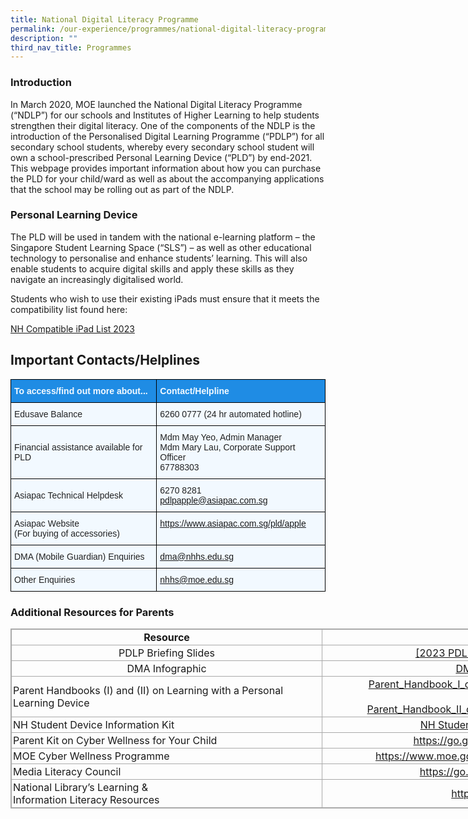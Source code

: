 ```yaml
---
title: National Digital Literacy Programme
permalink: /our-experience/programmes/national-digital-literacy-programme/
description: ""
third_nav_title: Programmes
---
```

### Introduction

In March 2020, MOE launched the National Digital Literacy Programme (“NDLP”) for our schools and Institutes of Higher Learning to help students strengthen their digital literacy. One of the components of the NDLP is the introduction of the Personalised Digital Learning Programme (“PDLP”) for all secondary school students, whereby every secondary school student will own a school-prescribed Personal Learning Device (“PLD”) by end-2021. This webpage provides important information about how you can purchase the PLD for your child/ward as well as about the accompanying applications that the school may be rolling out as part of the NDLP.

### Personal Learning Device


The PLD will be used in tandem with the national e-learning platform – the Singapore Student Learning Space (“SLS”) – as well as other educational technology to personalise and enhance students’ learning. This will also enable students to acquire digital skills and apply these skills as they navigate an increasingly digitalised world. 

Students who wish to use their existing iPads must ensure that it meets the compatibility list found here:

[NH Compatible iPad List 2023](/files/PDLP/NH%20Compatible%20iPad%20List_2023.pdf)

## Important Contacts/Helplines


<style type="text/css">
.tg  {border-collapse:collapse;border-spacing:0;}
.tg td{border-color:black;border-style:solid;border-width:1px;font-family:Arial, sans-serif;font-size:14px;
  overflow:hidden;padding:10px 5px;word-break:normal;}
.tg th{border-color:black;border-style:solid;border-width:1px;font-family:Arial, sans-serif;font-size:14px;
  font-weight:normal;overflow:hidden;padding:10px 5px;word-break:normal;}
.tg .tg-2w19{background-color:#F2F9FF;color:#222;text-align:left;vertical-align:top}
.tg .tg-aaqb{background-color:#F2F9FF;color:#222;text-align:left;vertical-align:middle}
.tg .tg-8s0f{background-color:#1F8CE4;color:#F2F9FF;font-weight:bold;text-align:left;vertical-align:middle}
.tg .tg-r9z4{background-color:#F2F9FF;color:#00E;text-align:left;text-decoration:underline;vertical-align:top}
</style>
<table class="tg">
<thead>
  <tr>
    <th class="tg-8s0f"><span style="color:#F2F9FF;background-color:#1F8CE4">To access/find out more about...</span></th>
    <th class="tg-8s0f"><span style="color:#F2F9FF;background-color:#1F8CE4">Contact/Helpline</span></th>
  </tr>
</thead>
<tbody>
  <tr>
    <td class="tg-aaqb"><span style="color:#222;background-color:#F2F9FF">Edusave Balance</span></td>
    <td class="tg-aaqb"><span style="color:#222;background-color:#F2F9FF">6260 0777 (24 hr automated hotline)</span></td>
  </tr>
  <tr>
    <td class="tg-aaqb"><span style="color:#222;background-color:#F2F9FF">Financial assistance available for PLD</span></td>
    <td class="tg-2w19">Mdm May Yeo, Admin Manager<br>Mdm Mary Lau, Corporate Support Officer<br>67788303</td>
  </tr>
  <tr>
    <td class="tg-aaqb"><span style="color:#222;background-color:#F2F9FF"> Asiapac Technical Helpdesk</span></td>
    <td class="tg-aaqb"><span style="color:#222;background-color:#F2F9FF">6270 8281</span><br><a href="mailto:pdlpapple@asiapac.com.sg">pdlpapple@asiapac.com.sg</a><br></td>
  </tr>
  <tr>
    <td class="tg-aaqb"><span style="color:#222;background-color:#F2F9FF"> Asiapac Website</span><br><span style="color:#222;background-color:#F2F9FF">(For buying of accessories)</span></td>
    <td class="tg-r9z4"><a href="https://www.asiapac.com.sg/pld/apple">https://www.asiapac.com.sg/pld/apple</a><br></td>
  </tr>
  <tr>
    <td class="tg-aaqb"><span style="color:#222;background-color:#F2F9FF"> DMA (Mobile Guardian) Enquiries</span></td>
    <td class="tg-r9z4"><a href="mailto:dma@nhhs.edu.sg">dma@nhhs.edu.sg</a></td>
  </tr>
  <tr>
    <td class="tg-aaqb"><span style="color:#222;background-color:#F2F9FF">Other Enquiries </span></td>
    <td class="tg-r9z4"><a href="mailto:nhhs@moe.edu.sg">nhhs@moe.edu.sg</a></td>
  </tr>
</tbody>
</table>

### Additional Resources for Parents

 
<table style="margin-top: auto; margin-right: 0px !important; margin-bottom: auto; margin-left: auto; outline: 0px; padding: 0px; box-sizing: border-box; border-collapse: collapse; clear: both; border: 1px solid rgb(170, 170, 170); width: 1088.5px; height: auto !important;" class="iveo_table ives_tab_simple3 ive_eobj_center"><tbody style="margin: 0px; outline: 0px; padding: 0px; box-sizing: border-box;"><tr style="margin: 0px; outline: 0px; padding: 0px; box-sizing: border-box;"><td style="margin: 0px; outline: 0px; padding: 2px; box-sizing: border-box; text-align: center; border: 1px solid rgb(170, 170, 170); width: 499px;"><b style="margin: 0px; outline: 0px; padding: 0px; box-sizing: border-box;">Resource</b></td><td style="margin: 0px; outline: 0px; padding: 2px; box-sizing: border-box; text-align: center; border: 1px solid rgb(170, 170, 170); width: 589px;"><b style="margin: 0px; outline: 0px; padding: 0px; box-sizing: border-box;">Link</b></td></tr><tr style="margin: 0px; outline: 0px; padding: 0px; box-sizing: border-box;"><td style="margin: 0px; outline: 0px; padding: 2px; box-sizing: border-box; text-align: center; border: 1px solid rgb(170, 170, 170);">PDLP Briefing Slides<br style="margin: 0px; outline: 0px; padding: 0px; box-sizing: border-box;"></td><td style="margin: 0px; outline: 0px; padding: 2px; box-sizing: border-box; text-align: center; border: 1px solid rgb(170, 170, 170);"><a style="margin: 0px; outline: 0px; padding: 0px 4px 0px 18px; box-sizing: border-box; cursor: pointer; background-repeat: no-repeat; background-image: url(&quot;/site/ctx/ficon/pdf.gif&quot;);" href="/files/Parents_PDLP_Briefing_2022_Parent_Copy.pdf" class="refobj">[2023 PDLP Briefing Slides for Parents ]</a><br style="margin: 0px; outline: 0px; padding: 0px; box-sizing: border-box;"></td></tr><tr style="margin: 0px; outline: 0px; padding: 0px; box-sizing: border-box;"><td style="margin: 0px; outline: 0px; padding: 2px; box-sizing: border-box; text-align: center; border: 1px solid rgb(170, 170, 170);">&nbsp;DMA Infographic&nbsp;</td><td style="margin: 0px; outline: 0px; padding: 2px; box-sizing: border-box; text-align: center; border: 1px solid rgb(170, 170, 170);">&nbsp;<a style="margin: 0px; outline: 0px; padding: 0px; box-sizing: border-box; cursor: pointer;" target="_blank" href="/images/DMA%20Infographic.png">DMA Infographic.png</a>&nbsp;</td></tr><tr style="margin: 0px; outline: 0px; padding: 0px; box-sizing: border-box;"><td style="margin: 0px; outline: 0px; padding: 2px; box-sizing: border-box; text-align: center; border: 1px solid rgb(170, 170, 170);"><div style="margin: 0px; outline: 0px; padding: 0px; box-sizing: border-box; line-height: initial; text-align: left;">Parent Handbooks (I) and (II) on Learning with a Personal Learning Device</div></td><td style="margin: 0px; outline: 0px; padding: 2px; box-sizing: border-box; text-align: center; border: 1px solid rgb(170, 170, 170);"><a style="margin: 0px; outline: 0px; padding: 0px 4px 0px 18px; box-sizing: border-box; cursor: pointer; background-repeat: no-repeat; background-image: url(&quot;/site/ctx/ficon/pdf.gif&quot;);" href="/files/Parent_Handbook_I_on_Learning_with_a_PLD_8_Dec_21.pdf" class="refobj">Parent_Handbook_I_on_Learning_with_a_PLD_8_Dec_21.pdf</a><br style="margin: 0px; outline: 0px; padding: 0px; box-sizing: border-box;"><br style="margin: 0px; outline: 0px; padding: 0px; box-sizing: border-box;"><a style="margin: 0px; outline: 0px; padding: 0px 4px 0px 18px; box-sizing: border-box; cursor: pointer; background-repeat: no-repeat; background-image: url(&quot;/site/ctx/ficon/pdf.gif&quot;);" href="/files/Parent_Handbook_II_on_Learning_with_a_PLD_8_Dec_21.pdf" class="refobj">Parent_Handbook_II_on_Learning_with_a_PLD_8_Dec_21.pdf</a><br style="margin: 0px; outline: 0px; padding: 0px; box-sizing: border-box;"></td></tr><tr style="margin: 0px; outline: 0px; padding: 0px; box-sizing: border-box;"><td style="margin: 0px; outline: 0px; padding: 2px; box-sizing: border-box; text-align: left; border: 1px solid rgb(170, 170, 170);">NH Student Device Information Kit&nbsp;</td><td style="margin: 0px; outline: 0px; padding: 2px; box-sizing: border-box; text-align: center; border: 1px solid rgb(170, 170, 170);"><a style="margin: 0px; outline: 0px; padding: 0px 4px 0px 18px; box-sizing: border-box; cursor: pointer; background-repeat: no-repeat; background-image: url(&quot;/site/ctx/ficon/pdf.gif&quot;);" href="/images/NH%20Student%20Device%20Information%20Kit.pdf" class="refobj">NH Student Device Information Kit.pdf</a></td></tr><tr style="margin: 0px; outline: 0px; padding: 0px; box-sizing: border-box;"><td style="margin: 0px; outline: 0px; padding: 2px; box-sizing: border-box; text-align: left; border: 1px solid rgb(170, 170, 170);">Parent Kit on Cyber Wellness for Your Child</td><td style="margin: 0px; outline: 0px; padding: 2px; box-sizing: border-box; text-align: center; border: 1px solid rgb(170, 170, 170);"><a style="margin: 0px; outline: 0px; padding: 0px; box-sizing: border-box; cursor: pointer;" target="" href="https://go.gov.sg/moe-cyber-wellness">https://go.gov.sg/moe-cyber-wellness</a></td></tr><tr style="margin: 0px; outline: 0px; padding: 0px; box-sizing: border-box;"><td style="margin: 0px; outline: 0px; padding: 2px; box-sizing: border-box; text-align: left; border: 1px solid rgb(170, 170, 170);">MOE Cyber Wellness Programme</td><td style="margin: 0px; outline: 0px; padding: 2px; box-sizing: border-box; text-align: center; border: 1px solid rgb(170, 170, 170);"><a style="margin: 0px; outline: 0px; padding: 0px; box-sizing: border-box; cursor: pointer;" target="" href="https://www.moe.gov.sg/programmes/cyber-wellness/">https://www.moe.gov.sg/programmes/cyber-wellness/</a></td></tr><tr style="margin: 0px; outline: 0px; padding: 0px; box-sizing: border-box;"><td style="margin: 0px; outline: 0px; padding: 2px; box-sizing: border-box; text-align: left; border: 1px solid rgb(170, 170, 170);">Media Literacy Council</td><td style="margin: 0px; outline: 0px; padding: 2px; box-sizing: border-box; text-align: center; border: 1px solid rgb(170, 170, 170);"><a style="margin: 0px; outline: 0px; padding: 0px; box-sizing: border-box; cursor: pointer;" target="" href="https://go.gov.sg/better-internet-sg">https://go.gov.sg/better-internet-sg</a><span style="margin: 0px; outline: 0px; padding: 0px; box-sizing: border-box;" id="docs-internal-guid-f081c76d-7fff-a0fd-e3ba-8f250dc9c177"><a style="margin: 0px; outline: 0px; padding: 0px; box-sizing: border-box; cursor: pointer; text-decoration-line: none;" href="https://go.gov.sg/better-internet-sg"><span style="margin: 0px; outline: 0px; padding: 0px; box-sizing: border-box; font-size: 20pt; font-family: Calibri, sans-serif; color: rgb(0, 0, 0); font-variant-numeric: normal; font-variant-east-asian: normal; text-decoration-line: underline; text-decoration-skip-ink: none; vertical-align: baseline; white-space: pre-wrap;"></span></a></span></td></tr><tr style="margin: 0px; outline: 0px; padding: 0px; box-sizing: border-box;"><td style="margin: 0px; outline: 0px; padding: 2px; box-sizing: border-box; text-align: center; border: 1px solid rgb(170, 170, 170); width: 60px;"><div style="margin: 0px; outline: 0px; padding: 0px; box-sizing: border-box; line-height: initial; text-align: left;">National Library’s Learning &amp;</div><div style="margin: 0px; outline: 0px; padding: 0px; box-sizing: border-box; line-height: initial; text-align: left;">Information Literacy Resources</div></td><td style="margin: 0px; outline: 0px; padding: 2px; box-sizing: border-box; text-align: center; border: 1px solid rgb(170, 170, 170); width: 60px;"><a style="margin: 0px; outline: 0px; padding: 0px; box-sizing: border-box; cursor: pointer;" target="" href="https://sure.nlb.gov.sg/"><span style="margin: 0px; outline: 0px; padding: 0px; box-sizing: border-box;" id="docs-internal-guid-101ff758-7fff-c871-99dc-4ed388956f77"><span style="margin: 0px; outline: 0px; padding: 0px; box-sizing: border-box; font-size: 20pt; font-family: Calibri, sans-serif; font-variant-numeric: normal; font-variant-east-asian: normal; vertical-align: baseline; white-space: pre-wrap;"></span></span>https://sure.nlb.gov.sg/</a><br style="margin: 0px; outline: 0px; padding: 0px; box-sizing: border-box;"></td></tr></tbody></table>